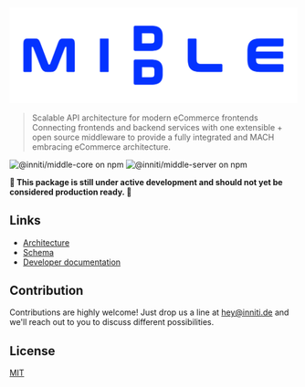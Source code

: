 ![middle](middle.svg)

> Scalable API architecture for modern eCommerce frontends
> Connecting frontends and backend services with one extensible + open source middleware to provide a fully integrated and MACH embracing eCommerce architecture.

![@inniti/middle-core on npm](https://img.shields.io/npm/v/@inniti/middle-core?style=flat-square&label=middle-core)
![@inniti/middle-server on npm](https://img.shields.io/npm/v/@inniti/middle-server?style=flat-square&label=middle-server)

**🚧 This package is still under active development and should not yet be considered production ready. 🚧**

## Links

- [Architecture](https://middle.inniti.de/)
- [Schema](https://middle.inniti.de/schema/)
- [Developer documentation](docs/README.md)

## Contribution

Contributions are highly welcome!
Just drop us a line at hey@inniti.de and we'll reach out to you to discuss different possibilities.

## License

[MIT](https://opensource.org/licenses/MIT)

